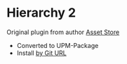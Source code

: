 # Hierarchy 2

Original plugin from author [Asset Store](https://assetstore.unity.com/packages/tools/utilities/hierarchy-2-166483)

- Converted to UPM-Package
- Install [by Git URL](https://docs.unity3d.com/Manual/upm-ui-giturl.html)
